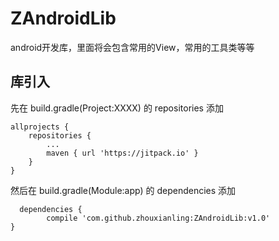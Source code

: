 # ZAndroidLib
android开发库，里面将会包含常用的View，常用的工具类等等


## 库引入
先在 build.gradle(Project:XXXX) 的 repositories 添加

    allprojects {
		repositories {
			...
			maven { url 'https://jitpack.io' }
		}
	}
  
  然后在 build.gradle(Module:app) 的 dependencies 添加
  
      dependencies {
	        compile 'com.github.zhouxianling:ZAndroidLib:v1.0'
	}
  
  

